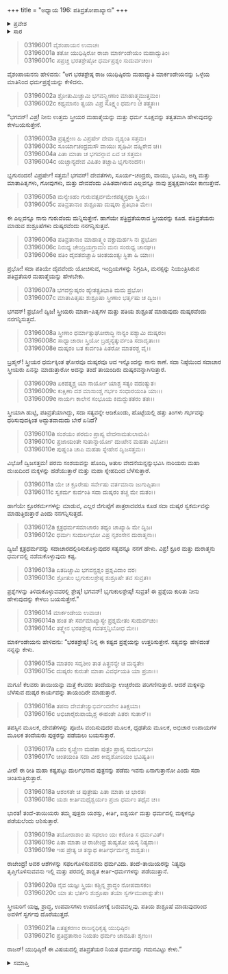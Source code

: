 +++
title = "ಅಧ್ಯಾಯ 196: ಪತಿವ್ರತೋಪಾಖ್ಯಾನಃ"
+++

<details><summary>ಪ್ರವೇಶ</summary>


।।   ಓಂ ಓಂ ನಮೋ ನಾರಾಯಣಾಯ।।   ಶ್ರೀ ವೇದವ್ಯಾಸಾಯ ನಮಃ ।।

ಶ್ರೀ ಕೃಷ್ಣದ್ವೈಪಾಯನ ವೇದವ್ಯಾಸ ವಿರಚಿತ  

**ಶ್ರೀ ಮಹಾಭಾರತ**

**ಆರಣ್ಯಕ ಪರ್ವ**

**ಮಾರ್ಕಂಡೇಯಸಮಸ್ಯಾ ಪರ್ವ**

**ಅಧ್ಯಾಯ 196**

</details>


<details><summary>ಸಾರ</summary>

ಉತ್ತಮ ಸ್ತ್ರೀಯರ ಮಹಾತ್ಮೆಯನ್ನು ಹೇಳೆಂದು ಯುಧಿಷ್ಠಿರನು ಕೇಳಲು (1=13) ಮಾರ್ಕಂಡೇಯನು ಪತಿವ್ರತಾ ಧರ್ಮದ ಕುರಿತು ಹೇಳುವುದು (14-21).

</details>


> 03196001 ವೈಶಂಪಾಯನ ಉವಾಚ।   
03196001a ತತೋ ಯುಧಿಷ್ಠಿರೋ ರಾಜಾ ಮಾರ್ಕಂಡೇಯಂ ಮಹಾದ್ಯುತಿಂ।  
03196001c ಪಪ್ರಚ್ಚ ಭರತಶ್ರೇಷ್ಠೋ ಧರ್ಮಪ್ರಶ್ನಂ ಸುದುರ್ವಚಂ।।

ವೈಶಂಪಾಯನನು ಹೇಳಿದನು: “ಆಗ ಭರತಶ್ರೇಷ್ಠ ರಾಜ ಯುಧಿಷ್ಠಿರನು ಮಹಾದ್ಯುತಿ ಮಾರ್ಕಂಡೇಯನನ್ನು ಒಳ್ಳೆಯ ಮಾತಿನಿಂದ ಧರ್ಮಪ್ರಶ್ನೆಯನ್ನು ಕೇಳಿದನು.

> 03196002a ಶ್ರೋತುಮಿಚ್ಚಾಮಿ ಭಗವನ್ಸ್ತ್ರೀಣಾಂ ಮಾಹಾತ್ಮ್ಯಮುತ್ತಮಂ।  
03196002c ಕಥ್ಯಮಾನಂ ತ್ವಯಾ ವಿಪ್ರ ಸೂಕ್ಷ್ಮಂ ಧರ್ಮಂ ಚ ತತ್ತ್ವತಃ।।

“ಭಗವನ್! ವಿಪ್ರ! ನೀನು ಉತ್ತಮ ಸ್ತ್ರೀಯರ ಮಹಾತ್ಮೆಯನ್ನು ಮತ್ತು ಧರ್ಮ ಸೂಕ್ಷವನ್ನು ತತ್ವತವಾಗಿ ಹೇಳುವುದನ್ನು ಕೇಳಬಯಸುತ್ತೇನೆ.

> 03196003a ಪ್ರತ್ಯಕ್ಷೇಣ ಹಿ ವಿಪ್ರರ್ಷೇ ದೇವಾ ದೃಶ್ಯಂತಿ ಸತ್ತಮ।  
03196003c ಸೂರ್ಯಾಚಂದ್ರಮಸೌ ವಾಯುಃ ಪೃಥಿವೀ ವಹ್ನಿರೇವ ಚ।।  
03196004a ಪಿತಾ ಮಾತಾ ಚ ಭಗವನ್ಗಾವ ಏವ ಚ ಸತ್ತಮ।   
03196004c ಯಚ್ಚಾನ್ಯದೇವ ವಿಹಿತಂ ತಚ್ಚಾಪಿ ಭೃಗುನಂದನ।।

ಭೃಗುನಂದನ! ವಿಪ್ರರ್ಷೇ! ಸತ್ತಮ! ಭಗವನ್! ದೇವತೆಗಳು, ಸೂರ್ಯ-ಚಂದ್ರರು, ವಾಯು, ಭೂಮಿ, ಅಗ್ನಿ ಮತ್ತು ಮಾತಾಪಿತೃಗಳು, ಗೋವುಗಳು, ಮತ್ತು ದೇವವೆಂದು ವಿಹಿತವಾಗಿರುವ ಎಲ್ಲವನ್ನೂ ನಾವು ಪ್ರತ್ಯಕ್ಷವಾಗಿಯೇ ಕಾಣುತ್ತೇವೆ.

> 03196005a ಮನ್ಯೇಽಹಂ ಗುರುವತ್ಸರ್ವಮೇಕಪತ್ನ್ಯಸ್ತಥಾ ಸ್ತ್ರಿಯಃ।  
03196005c ಪತಿವ್ರತಾನಾಂ ಶುಶ್ರೂಷಾ ದುಷ್ಕರಾ ಪ್ರತಿಭಾತಿ ಮೇ।।

ಈ ಎಲ್ಲವನ್ನೂ ನಾನು ಗುರುವೆಂದು ಮನ್ನಿಸುತ್ತೇನೆ. ಹಾಗೆಯೇ ಪತ್ರಿವ್ರತೆಯರಾದ ಸ್ತ್ರೀಯರನ್ನು ಕೂಡ. ಪತಿವ್ರತೆಯರು ಮಾಡುವ ಶುಶ್ರೂಷೆಗಳು ದುಷ್ಕರವೆಂದು ನನಗನ್ನಿಸುತ್ತವೆ.

> 03196006a ಪತಿವ್ರತಾನಾಂ ಮಾಹಾತ್ಮ್ಯಂ ವಕ್ತುಮರ್ಹಸಿ ನಃ ಪ್ರಭೋ।  
03196006c ನಿರುಧ್ಯ ಚೇಂದ್ರಿಯಗ್ರಾಮಂ ಮನಃ ಸಂರುಧ್ಯ ಚಾನಘ।।  
03196006e ಪತಿಂ ದೈವತವಚ್ಚಾಪಿ ಚಿಂತಯಂತ್ಯಃ ಸ್ಥಿತಾ ಹಿ ಯಾಃ।।

ಪ್ರಭೋ! ಸದಾ ಪತಿಯೇ ದೈವವೆಂದು ಯೋಚಿಸುವ, ಇಂದ್ರಿಯಗಳನ್ನು ನಿಗ್ರಹಿಸಿ, ಮನಸ್ಸನ್ನು ನಿಯಂತ್ರಿಸಿರುವ ಪತಿವ್ರತೆಯರ ಮಹಾತ್ಮೆಯನ್ನು ಹೇಳಬೇಕು.

> 03196007a ಭಗವನ್ದುಷ್ಕರಂ ಹ್ಯೇತತ್ಪ್ರತಿಭಾತಿ ಮಮ ಪ್ರಭೋ।  
03196007c ಮಾತಾಪಿತೃಷು ಶುಶ್ರೂಷಾ ಸ್ತ್ರೀಣಾಂ ಭರ್ತೃಷು ಚ ದ್ವಿಜ।।

ಭಗವನ್! ಪ್ರಭೋ! ದ್ವಿಜ! ಸ್ತ್ರೀಯರು ಮಾತಾ-ಪಿತೃಗಳ ಮತ್ತು ಪತಿಯ ಶುಶ್ರೂಷೆ ಮಾಡುವುದು ದುಷ್ಕರವೆಂದು ನನಗನ್ನಿಸುತ್ತದೆ.

> 03196008a ಸ್ತ್ರೀಣಾಂ ಧರ್ಮಾತ್ಸುಘೋರಾದ್ಧಿ ನಾನ್ಯಂ ಪಶ್ಯಾಮಿ ದುಷ್ಕರಂ।   
03196008c ಸಾಧ್ವಾಚಾರಾಃ ಸ್ತ್ರಿಯೋ ಬ್ರಹ್ಮನ್ಯತ್ಕುರ್ವಂತಿ ಸದಾದೃತಾಃ।।  
03196008e ದುಷ್ಕರಂ ಬತ ಕುರ್ವಂತಿ ಪಿತರೋ ಮಾತರಶ್ಚ ವೈ।।

ಬ್ರಹ್ಮನ್! ಸ್ತ್ರೀಯರ ಧರ್ಮಕ್ಕಿಂತ ಘೋರವೂ ದುಷ್ಕರವೂ ಆದ  ಇನ್ನೊಂದನ್ನು ನಾನು ಕಾಣೆ. ಸದಾ ನಿಷ್ಠೆಯಿಂದ ಸದಾಚಾರ ಸ್ತ್ರೀಯರು ಏನನ್ನು ಮಾಡುತ್ತಾರೋ ಅದನ್ನು ತಂದೆ ತಾಯಂದಿರು ದುಷ್ಕರವನ್ನಾಗಿಸುತ್ತಾರೆ.

> 03196009a ಏಕಪತ್ನ್ಯಶ್ಚ ಯಾ ನಾರ್ಯೋ ಯಾಶ್ಚ ಸತ್ಯಂ ವದಂತ್ಯುತ।  
03196009c ಕುಕ್ಷಿಣಾ ದಶ ಮಾಸಾಂಶ್ಚ ಗರ್ಭಂ ಸಂಧಾರಯಂತಿ ಯಾಃ।।   
03196009e ನಾರ್ಯಃ ಕಾಲೇನ ಸಂಭೂಯ ಕಿಮದ್ಭುತತರಂ ತತಃ।।

ಸ್ತ್ರೀಯಾಗಿ ಹುಟ್ಟಿ, ಪತಿವ್ರತೆಯಾಗಿದ್ದು, ಸದಾ ಸತ್ಯವನ್ನೇ ಆಡಿಕೊಂಡು, ಹೊಟ್ಟೆಯಲ್ಲಿ ಹತ್ತು ತಿಂಗಳು ಗರ್ಭವನ್ನು ಧರಿಸುವುದಕ್ಕಿಂತ ಅದ್ಭುತವಾದುದು ಬೇರೆ ಏನಿದೆ?

> 03196010a ಸಂಶಯಂ ಪರಮಂ ಪ್ರಾಪ್ಯ ವೇದನಾಮತುಲಾಮಪಿ।  
03196010c ಪ್ರಜಾಯಂತೇ ಸುತಾನ್ನಾರ್ಯೋ ದುಃಖೇನ ಮಹತಾ ವಿಭೋ।।  
03196010e ಪುಷ್ಣಂತಿ ಚಾಪಿ ಮಹತಾ ಸ್ನೇಹೇನ ದ್ವಿಜಸತ್ತಮ।।

ವಿಭೋ! ದ್ವಿಜಸತ್ತಮ! ಪರಮ ಸಂಶಯವನ್ನು ಹೊಂದಿ, ಅತುಲ ವೇದನೆಯನ್ನನ್ನುಭವಿಸಿ ನಾರಿಯರು ಮಹಾ ದುಃಖದಿಂದ ಮಕ್ಕಳನ್ನು ಹಡೆಯುತ್ತಾರೆ ಮತ್ತು ಮಹಾ ಸ್ನೇಹದಿಂದ ಬೆಳೆಸುತ್ತಾರೆ.

> 03196011a ಯೇ ಚ ಕ್ರೂರೇಷು ಸರ್ವೇಷು ವರ್ತಮಾನಾ ಜುಗುಪ್ಸಿತಾಃ।  
03196011c ಸ್ವಕರ್ಮ ಕುರ್ವಂತಿ ಸದಾ ದುಷ್ಕರಂ ತಚ್ಚ ಮೇ ಮತಂ।।

ಹಾಗೆಯೇ ಕ್ರೂರಕರ್ಮಗಳನ್ನು ಮಾಡುವ, ಎಲ್ಲರ ಜಿಗುಪ್ಸೆಗೆ ಪಾತ್ರರಾದವರೂ ಕೂಡ ಸದಾ ದುಷ್ಕರ ಸ್ವಕರ್ಮವನ್ನು ಮಾಡುತ್ತಿರುತ್ತಾರೆ ಎಂದು ನನಗನ್ನಿಸುತ್ತದೆ.

> 03196012a ಕ್ಷತ್ರಧರ್ಮಸಮಾಚಾರಂ ತಥ್ಯಂ ಚಾಖ್ಯಾಹಿ ಮೇ ದ್ವಿಜ।  
03196012c ಧರ್ಮಃ ಸುದುರ್ಲಭೋ ವಿಪ್ರ ನೃಶಂಸೇನ ದುರಾತ್ಮನಾ।।

ದ್ವಿಜ! ಕ್ಷತ್ರಧರ್ಮವನ್ನು ಸದಾಚಾರದಲ್ಲಿರಿಸುಕೊಳ್ಳುವುದರ ಸತ್ಯವನ್ನೂ ನನಗೆ ಹೇಳು. ವಿಪ್ರ! ಕ್ರೂರ ಮತ್ತು ದುರಾತ್ಮನು ಧರ್ಮದಲ್ಲಿ ನಡೆದುಕೊಳ್ಳುವುದು ಕಷ್ಟ.

> 03196013a ಏತದಿಚ್ಚಾಮಿ ಭಗವನ್ಪ್ರಶ್ನಂ ಪ್ರಶ್ನವಿದಾಂ ವರ।  
03196013c ಶ್ರೋತುಂ ಭೃಗುಕುಲಶ್ರೇಷ್ಠ ಶುಶ್ರೂಷೇ ತವ ಸುವ್ರತ।।

ಪ್ರಶ್ನೆಗಳನ್ನು ತಿಳಿದುಕೊಳ್ಳುವವರಲ್ಲಿ ಶ್ರೇಷ್ಠ! ಭಗವನ್! ಭೃಗುಕುಲಶ್ರೇಷ್ಠ! ಸುವ್ರತ! ಈ ಪ್ರಶ್ನೆಯ ಕುರಿತು ನೀನು ಹೇಳುವುದನ್ನು ಕೇಳಲು ಬಯಸುತ್ತೇನೆ.”

> 03196014 ಮಾರ್ಕಂಡೇಯ ಉವಾಚ।  
03196014a ಹಂತ ತೇ ಸರ್ವಮಾಖ್ಯಾಸ್ಯೇ ಪ್ರಶ್ನಮೇತಂ ಸುದುರ್ವಚಂ।  
03196014c ತತ್ತ್ವೇನ ಭರತಶ್ರೇಷ್ಠ ಗದತಸ್ತನ್ನಿಬೋಧ ಮೇ।।

ಮಾರ್ಕಂಡೇಯನು ಹೇಳಿದನು: “ಭರತಶ್ರೇಷ್ಠ! ನಿನ್ನ ಈ ಕಷ್ಟದ ಪ್ರಶ್ನೆಯನ್ನು ಉತ್ತರಿಸುತ್ತೇನೆ. ಸತ್ಯವನ್ನು ಹೇಳಿದಂತೆ ನನ್ನನ್ನು ಕೇಳು.

> 03196015a ಮಾತರಂ ಸದೃಶೀಂ ತಾತ ಪಿತೄನನ್ಯೇ ಚ ಮನ್ಯತೇ।  
03196015c ದುಷ್ಕರಂ ಕುರುತೇ ಮಾತಾ ವಿವರ್ಧಯತಿ ಯಾ ಪ್ರಜಾಃ।।

ಮಗೂ! ಕೆಲವರು ತಾಯಿಯನ್ನು ಮತ್ತೆ ಕೆಲವರು ತಂದೆಯನ್ನು ಉಚ್ಛರೆಂದು ಪರಿಗಣಿಸುತ್ತಾರೆ. ಆದರೆ ಮಕ್ಕಳನ್ನು ಬೆಳೆಸುವ ದುಷ್ಕರ ಕಾರ್ಯವನ್ನು ತಾಯಂದಿರೇ ಮಾಡುತ್ತಾರೆ.

> 03196016a ತಪಸಾ ದೇವತೇಜ್ಯಾಭಿರ್ವಂದನೇನ ತಿತಿಕ್ಷಯಾ।  
03196016c ಅಭಿಚಾರೈರುಪಾಯೈಶ್ಚ ಈಹಂತೇ ಪಿತರಃ ಸುತಾನ್।।

ತಪಸ್ಸಿನ ಮೂಲಕ, ದೇವತೆಗಳನ್ನು ಪೂಜಿಸಿ ವಂದಿಸುವುದರ ಮೂಲಕ, ಧೃಢತೆಯ ಮೂಲಕ, ಅಭಿಚಾರ ಉಪಾಯಗಳ ಮೂಲಕ ತಂದೆಯರು ಪುತ್ರರನ್ನು ಪಡೆಯಲು ಬಯಸುತ್ತಾರೆ.

> 03196017a ಏವಂ ಕೃಚ್ಚ್ರೇಣ ಮಹತಾ ಪುತ್ರಂ ಪ್ರಾಪ್ಯ ಸುದುರ್ಲಭಂ।  
03196017c ಚಿಂತಯಂತಿ ಸದಾ ವೀರ ಕೀದೃಶೋಽಯಂ ಭವಿಷ್ಯತಿ।।

ವೀರ! ಈ ರೀತಿ ಮಹಾ ಕಷ್ಟಪಟ್ಟು ದುರ್ಲಭನಾದ ಪುತ್ರನನ್ನು ಪಡೆದು ಇವನು ಏನಾಗುತ್ತಾನೋ ಎಂದು ಸದಾ ಚಿಂತಿಸುತ್ತಿರುತ್ತಾರೆ.

> 03196018a ಆಶಂಸತೇ ಚ ಪುತ್ರೇಷು ಪಿತಾ ಮಾತಾ ಚ ಭಾರತ।  
03196018c ಯಶಃ ಕೀರ್ತಿಮಥೈಶ್ವರ್ಯಂ ಪ್ರಜಾ ಧರ್ಮಂ ತಥೈವ ಚ।।

ಭಾರತ! ತಂದೆ-ತಾಯಿಯರು ತಮ್ಮ ಪುತ್ರರು ಯಶಸ್ಸು, ಕೀರ್ತಿ, ಐಶ್ವರ್ಯ ಮತ್ತು ಧರ್ಮದಲ್ಲಿ ಮಕ್ಕಳನ್ನೂ ಪಡೆಯಲೆಂದು ಆಶಿಸುತ್ತಾರೆ.

> 03196019a ತಯೋರಾಶಾಂ ತು ಸಫಲಾಂ ಯಃ ಕರೋತಿ ಸ ಧರ್ಮವಿತ್।   
03196019c ಪಿತಾ ಮಾತಾ ಚ ರಾಜೇಂದ್ರ ತುಷ್ಯತೋ ಯಸ್ಯ ನಿತ್ಯದಾ।।  
03196019e ಇಹ ಪ್ರೇತ್ಯ ಚ ತಸ್ಯಾಥ ಕೀರ್ತಿರ್ಧರ್ಮಶ್ಚ ಶಾಶ್ವತಃ।।

ರಾಜೇಂದ್ರ! ಅವರ ಆಶೆಗಳನ್ನು ಸಫಲಗೊಳಿಸುವವನು ಧರ್ಮವಿದು. ತಂದೆ-ತಾಯಿಯರನ್ನು ನಿತ್ಯವೂ ತೃಪ್ತಿಗೊಳಿಸುವವನು ಇಲ್ಲಿ ಮತ್ತು ಪರದಲ್ಲಿ ಶಾಶ್ವತ ಕೀರ್ತಿ-ಧರ್ಮಗಳನ್ನು ಪಡೆಯುತ್ತಾನೆ.

> 03196020a ನೈವ ಯಜ್ಞಃ ಸ್ತ್ರಿಯಃ ಕಶ್ಚಿನ್ನ ಶ್ರಾದ್ಧಂ ನೋಪವಾಸಕಂ।  
03196020c ಯಾ ತು ಭರ್ತರಿ ಶುಶ್ರೂಷಾ ತಯಾ ಸ್ವರ್ಗಮುಪಾಶ್ನುತೇ।।

ಸ್ತ್ರೀಯರಿಗೆ ಯಜ್ಞ, ಶ್ರಾದ್ಧ, ಉಪವಾಸಗಳು ಉಪಯೋಗಕ್ಕೆ ಬರುವವಲ್ಲವು. ಪತಿಯ ಶುಶ್ರೂಷೆ ಮಾಡುವುದರಿಂದ ಅವಳಿಗೆ ಸ್ವರ್ಗವು ದೊರೆಯುತ್ತದೆ.

> 03196021a ಏತತ್ಪ್ರಕರಣಂ ರಾಜನ್ನಧಿಕೃತ್ಯ ಯುಧಿಷ್ಠಿರ।  
03196021c ಪ್ರತಿವ್ರತಾನಾಂ ನಿಯತಂ ಧರ್ಮಂ ಚಾವಹಿತಃ ಶೃಣು।।

ರಾಜನ್! ಯುಧಿಷ್ಠಿರ! ಈ ವಿಷಯದಲ್ಲಿ ಪತಿವ್ರತೆಯರ ನಿಯತ ಧರ್ಮವನ್ನು ಗಮನವಿಟ್ಟು ಕೇಳು.”

<details><summary>ಸಮಾಪ್ತಿ</summary>


ಇತಿ ಶ್ರೀ ಮಹಾಭಾರತೇ ಆರಣ್ಯಕಪರ್ವಣಿ ಮಾರ್ಕಂಡೇಯಸಮಸ್ಯಾಪರ್ವಣಿ ಪತಿವ್ರತೋಪಾಖ್ಯಾನೇ ಷಟ್‌ನವತ್ಯಧಿಕಶತತಮೋಽಧ್ಯಾಯ:।  
ಇದು ಮಹಾಭಾರತದ ಆರಣ್ಯಕಪರ್ವದಲ್ಲಿ ಮಾರ್ಕಂಡೇಯಸಮಸ್ಯಾಪರ್ವದಲ್ಲಿ ಪತಿವ್ರತೋಪಾಖ್ಯಾನದಲ್ಲಿ ನೂರಾತೊಂಭತ್ತಾರನೆಯ ಅಧ್ಯಾಯವು.


</details>
